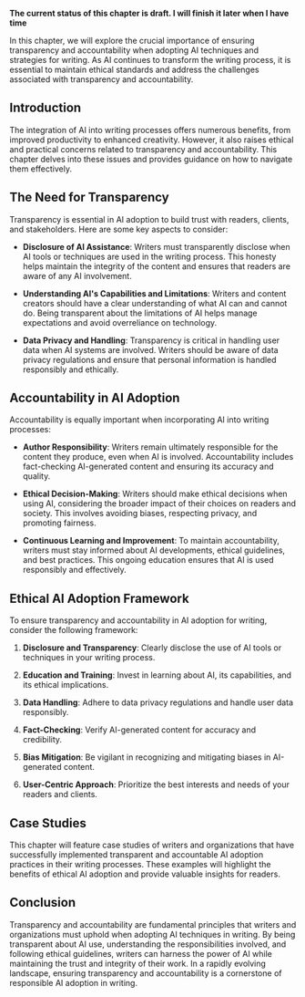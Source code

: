 **The current status of this chapter is draft. I will finish it later when I have time**

In this chapter, we will explore the crucial importance of ensuring transparency and accountability when adopting AI techniques and strategies for writing. As AI continues to transform the writing process, it is essential to maintain ethical standards and address the challenges associated with transparency and accountability.

Introduction
------------

The integration of AI into writing processes offers numerous benefits, from improved productivity to enhanced creativity. However, it also raises ethical and practical concerns related to transparency and accountability. This chapter delves into these issues and provides guidance on how to navigate them effectively.

The Need for Transparency
-------------------------

Transparency is essential in AI adoption to build trust with readers, clients, and stakeholders. Here are some key aspects to consider:

* **Disclosure of AI Assistance**: Writers must transparently disclose when AI tools or techniques are used in the writing process. This honesty helps maintain the integrity of the content and ensures that readers are aware of any AI involvement.

* **Understanding AI's Capabilities and Limitations**: Writers and content creators should have a clear understanding of what AI can and cannot do. Being transparent about the limitations of AI helps manage expectations and avoid overreliance on technology.

* **Data Privacy and Handling**: Transparency is critical in handling user data when AI systems are involved. Writers should be aware of data privacy regulations and ensure that personal information is handled responsibly and ethically.

Accountability in AI Adoption
-----------------------------

Accountability is equally important when incorporating AI into writing processes:

* **Author Responsibility**: Writers remain ultimately responsible for the content they produce, even when AI is involved. Accountability includes fact-checking AI-generated content and ensuring its accuracy and quality.

* **Ethical Decision-Making**: Writers should make ethical decisions when using AI, considering the broader impact of their choices on readers and society. This involves avoiding biases, respecting privacy, and promoting fairness.

* **Continuous Learning and Improvement**: To maintain accountability, writers must stay informed about AI developments, ethical guidelines, and best practices. This ongoing education ensures that AI is used responsibly and effectively.

Ethical AI Adoption Framework
-----------------------------

To ensure transparency and accountability in AI adoption for writing, consider the following framework:

1. **Disclosure and Transparency**: Clearly disclose the use of AI tools or techniques in your writing process.

2. **Education and Training**: Invest in learning about AI, its capabilities, and its ethical implications.

3. **Data Handling**: Adhere to data privacy regulations and handle user data responsibly.

4. **Fact-Checking**: Verify AI-generated content for accuracy and credibility.

5. **Bias Mitigation**: Be vigilant in recognizing and mitigating biases in AI-generated content.

6. **User-Centric Approach**: Prioritize the best interests and needs of your readers and clients.

Case Studies
------------

This chapter will feature case studies of writers and organizations that have successfully implemented transparent and accountable AI adoption practices in their writing processes. These examples will highlight the benefits of ethical AI adoption and provide valuable insights for readers.

Conclusion
----------

Transparency and accountability are fundamental principles that writers and organizations must uphold when adopting AI techniques in writing. By being transparent about AI use, understanding the responsibilities involved, and following ethical guidelines, writers can harness the power of AI while maintaining the trust and integrity of their work. In a rapidly evolving landscape, ensuring transparency and accountability is a cornerstone of responsible AI adoption in writing.
